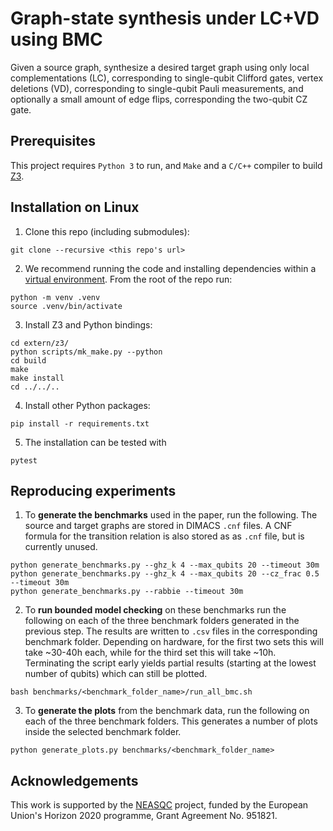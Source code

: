 # Graph-state synthesis under LC+VD using BMC
Given a source graph, synthesize a desired target graph using only local complementations (LC), corresponding to single-qubit Clifford gates, vertex deletions (VD), corresponding to single-qubit Pauli measurements, and optionally a small amount of edge flips, corresponding the two-qubit CZ gate.

## Prerequisites
This project requires `Python 3` to run, and `Make` and a `C/C++` compiler to build [Z3](https://github.com/Z3Prover/z3).


## Installation on Linux
1. Clone this repo (including submodules):
```shell
git clone --recursive <this repo's url>
```

2. We recommend running the code and installing dependencies within a [virtual environment](https://docs.python.org/3/tutorial/venv.html). From the root of the repo run:
```shell
python -m venv .venv
source .venv/bin/activate
```

3. Install Z3 and Python bindings:
```shell
cd extern/z3/
python scripts/mk_make.py --python
cd build
make
make install
cd ../../..
```

4. Install other Python packages:
```shell
pip install -r requirements.txt
```

5. The installation can be tested with
```shell
pytest
```


## Reproducing experiments
1. To **generate the benchmarks** used in the paper, run the following. The source and target graphs are stored in DIMACS `.cnf` files. A CNF formula for the transition relation is also stored as as `.cnf` file, but is currently unused.
```shell
python generate_benchmarks.py --ghz_k 4 --max_qubits 20 --timeout 30m
python generate_benchmarks.py --ghz_k 4 --max_qubits 20 --cz_frac 0.5 --timeout 30m
python generate_benchmarks.py --rabbie --timeout 30m
```

2. To **run bounded model checking** on these benchmarks run the following on each of the three benchmark folders generated in the previous step. The results are written to `.csv` files in the corresponding benchmark folder. Depending on hardware, for the first two sets this will take ~30-40h each, while for the third set this will take ~10h. Terminating the script early yields partial results (starting at the lowest number of qubits) which can still be plotted.
```shell
bash benchmarks/<benchmark_folder_name>/run_all_bmc.sh
```

3. To **generate the plots** from the benchmark data, run the following on each of the three benchmark folders. This generates a number of plots inside the selected benchmark folder.
```
python generate_plots.py benchmarks/<benchmark_folder_name>
```


## Acknowledgements
This work is supported by the [NEASQC](https://cordis.europa.eu/project/id/951821) project, funded by the European Union's Horizon 2020 programme, Grant Agreement No. 951821.
